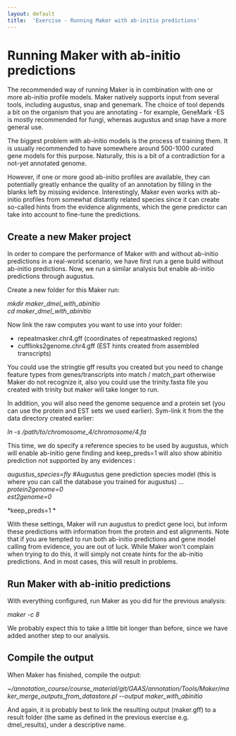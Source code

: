 ```yaml
---
layout: default
title:  'Exercise - Running Maker with ab-initio predictions'
---
```


# Running Maker with ab-initio predictions

The recommended way of running Maker is in combination with one or more ab-initio profile models. Maker natively supports input from several tools, including augustus, snap and genemark. The choice of tool depends a bit on the organism that you are annotating - for example, GeneMark -ES is mostly recommended for fungi, whereas augustus and snap have a more general use.

The biggest problem with ab-initio models is the process of training them. It is usually recommended to have somewhere around 500-1000 curated gene models for this purpose. Naturally, this is a bit of a contradiction for a not-yet annotated genome.

However, if one or more good ab-initio profiles are available, they can potentially greatly enhance the quality of an annotation by filling in the blanks left by missing evidence. Interestingly, Maker even works with ab-initio profiles from somewhat distantly related species since it can create so-called hints from the evidence alignments, which the gene predictor can take into account to fine-tune the predictions.
## Create a new Maker project

In order to compare the performance of Maker with and without ab-initio predictions in a real-world scenario, we have first run a gene build without ab-initio predictions. Now, we run a similar analysis but enable ab-initio predictions through augustus.

Create a new folder for this Maker run:

<i>mkdir maker\_dmel\_with\_abinitio</i>  
<i>cd maker\_dmel\_with\_abinitio</i>

Now link the raw computes you want to use into your folder:

 - repeatmasker.chr4.gff (coordinates of repeatmasked regions)  
 - cufflinks2genome.chr4.gff (EST hints created from assembled transcripts) 
 
You could use the stringtie gff results you created but you need to change feature types from genes/transcripts into match / match_part otherwise Maker do not recognize it, also you could use the trinity.fasta file you created with trinity but maker will take longer to run.

In addition, you will also need the genome sequence and a protein set (you can use the protein and EST sets we used earlier). Sym-link it from the the data directory created earlier:

*ln -s /path/to/chromosome\_4/chromosome/4.fa*

This time, we do specify a reference species to be used by augustus, which will enable ab-initio gene finding and keep_preds=1 will also show abinitio prediction not supported by any evidences :

*augustus\_species=fly* #Augustus gene prediction species model  (this is where you can call the database you trained for augustus)
...  
<i>protein2genome=0</i>  
<i>est2genome=0</i>

*keep_preds=1 *

With these settings, Maker will run augustus to predict gene loci, but inform these predictions with information from the protein and est alignments. Note that if you are tempted to run both ab-initio predictions and gene model calling from evidence, you are out of luck. While Maker won't complain when trying to do this, it will simply not create hints for the ab-initio predictions. And in most cases, this will result in problems.
## Run Maker with ab-initio predictions

With everything configured, run Maker as you did for the previous analysis:

*maker -c 8*

We probably expect this to take a little bit longer than before, since we have added another step to our analysis.

## Compile the output

When Maker has finished, compile the output:

<i>~/annotation\_course/course\_material/git/GAAS/annotation/Tools/Maker/maker\_merge\_outputs\_from\_datastore.pl -\-output maker\_with\_abinitio</i>  

And again, it is probably best to link the resulting output (maker.gff) to a result folder (the same as defined in the previous exercise e.g. dmel\_results), under a descriptive name.
